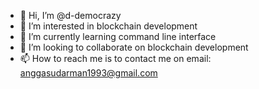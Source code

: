 - 👋 Hi, I’m @d-democrazy
- 👀 I’m interested in blockchain development
- 🌱 I’m currently learning command line interface
- 💞️ I’m looking to collaborate on blockchain development
- 📫 How to reach me is to contact me on email: anggasudarman1993@gmail.com

<!---
d-democrazy/d-democrazy is a ✨ special ✨ repository because its `README.md` (this file) appears on your GitHub profile.
You can click the Preview link to take a look at your changes.
--->
